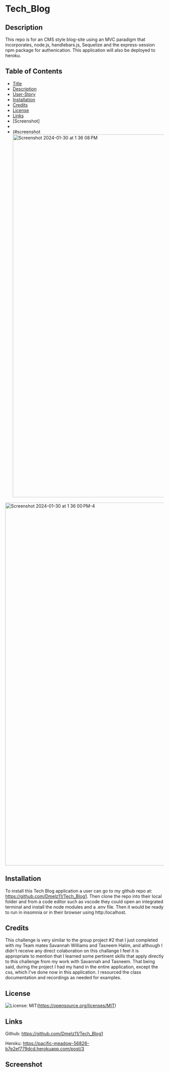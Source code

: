 # Tech_Blog

## Description
This repo is for an CMS style blog-site using an MVC paradigm that incorporates, node.js, handlebars.js, Sequelize and the express-session npm package for authenication. This application will also be deployed to heroku. 

## Table of Contents

- [Title](#title)
- [Description](#description)
- [User-Story](#user-story)
- [Installation](#installation)
- [Credits](#credits)
- [License](#license)
- [Links](#links)
- [Screenshot]
-
- (#screenshot<img width="1152" alt="Screenshot 2024-01-30 at 1 36 08 PM" src="https://github.com/Dmelz11/Tech_Blog1/assets/143745882/b68f146d-0379-42c3-8285-56bc3935af3d">
<img width="1152" alt="Screenshot 2024-01-30 at 1 36 00 PM-4" src="https://github.com/Dmelz11/Tech_Blog1/assets/143745882/cf7bbfc0-71a6-4346-ae59-fc4dc73827f2">


## Installation

To install this Tech Blog application a user can go to my
github repo at: https://github.com/Dmelz11/Tech_Blog1.
Then clone the repo into their local folder and from a
code editor such as vscode they could open an integrated terminal
and install the node modules and a .env file. Then it would be ready to run in insomnia or in their browser using http:/localhost.

## Credits

This challenge is very similar to the group project #2 that I just completed with my Team mates Savannah Williams and Tasneem Halim, and although I didn't receive any direct colaboration on this challange I feel it is appropriate to mention that I learned some pertinent skills that apply directly to this challenge from my work with Savannah and Tasneem.
That being said, during the project I had my hand in the entire application, except the css, which I've done now in this application.
I resourced the class documentation and recordings as needed for examples.

## License

![License: MIT](https://img.shields.io/badge/License-MIT-yellow.svg)(https://opensource.org/licenses/MIT)


## Links

Github: https://github.com/Dmelz11/Tech_Blog1

Heroku: https://pacific-meadow-56826-b7e2ef779dcd.herokuapp.com/post/3

## Screenshot





 
